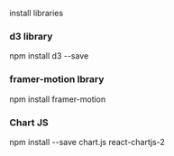 install libraries

### d3 library

npm install d3 --save

### framer-motion lbrary

npm install framer-motion

### Chart JS

npm install --save chart.js react-chartjs-2
